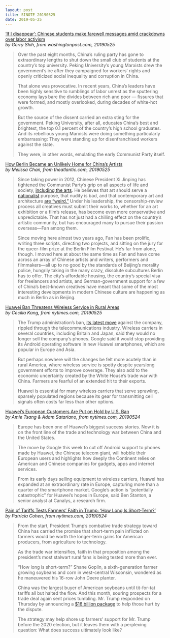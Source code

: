 ```yaml
---
layout: post
title: SINOTE 20190525
date: 2019-05-25
---
```


[‘If I disappear’: Chinese students make farewell messages amid crackdowns over labor activism](https://www.washingtonpost.com/world/asia_pacific/if-i-disappear-chinese-students-make-farewell-messages-amid-crackdowns-over-labor-activism-/2019/05/25/6fc949c0-727d-11e9-9331-30bc5836f48e_story.html) <br> *by Gerry Shih, from washingtonpost.com, 20190525*

> Over the past eight months, China’s ruling party has gone to extraordinary lengths to shut down the small club of students at the country’s top university. Peking University’s young Marxists drew the government’s ire after they campaigned for workers’ rights and openly criticized social inequality and corruption in China.
>
> That alone was provocative. In recent years, China’s leaders have been highly sensitive to rumblings of labor unrest as the sputtering economy lays bare the divides between rich and poor — fissures that were formed, and mostly overlooked, during decades of white-hot growth.
>
> But the source of the dissent carried an extra sting for the government. Peking University, after all, educates China’s best and brightest, the top 0.1 percent of the country’s high school graduates. And its rebellious young Marxists were doing something particularly embarrassing: They were standing up for disenfranchised workers against the state.
>
> They were, in other words, emulating the early Communist Party itself.

[How Berlin Became an Unlikely Home for China’s Artists](https://www.theatlantic.com/international/archive/2019/05/why-chinas-expat-artists-move-berlin/589951/) <br> *by Melissa Chan, from theatlantic.com, 20190525*

> Since taking power in 2012, Chinese President Xi Jinping has tightened the Communist Party’s grip on all aspects of life and society, [including the arts](https://www.theartnewspaper.com/news/censorship-could-stifle-chinese-market). He believes that art should serve a [nationalist](https://blogs.wsj.com/chinarealtime/2015/10/15/a-year-after-xis-landmark-speech-on-the-arts-some-things-get-left-out/) purpose, that nudity is bad, and that contemporary art and architecture [are ](https://www.scmp.com/news/china/policies-politics/article/1915125/no-more-weird-architecture-chinese-directive-draws-line)[“weird.”](https://www.scmp.com/news/china/policies-politics/article/1915125/no-more-weird-architecture-chinese-directive-draws-line) Under his leadership, the censorship-review process all creatives must submit their works to, whether for an art exhibition or a film’s release, has become even more conservative and unpredictable. That has not just had a chilling effect on the country’s artistic community, but has encouraged many to pursue their passion overseas—Fan among them.
>
> Since moving here almost two years ago, Fan has been prolific, writing three scripts, directing two projects, and sitting on the jury for the queer-film prize at the Berlin Film Festival. He’s far from alone, though. I moved here at about the same time as Fan and have come across an array of Chinese artists and writers, performers and filmmakers—all up to no good by the standards of Beijing’s morality police, hungrily taking in the many crazy, dissolute subcultures Berlin has to offer. The city’s affordable housing, the country’s special visa for freelancers and artists, and German-government support for a few of China’s best-known creatives have meant that some of the most interesting developments in modern Chinese culture are happening as much in Berlin as in Beijing.

[Huawei Ban Threatens Wireless Service in Rural Areas](https://www.nytimes.com/2019/05/25/technology/huawei-rural-wireless-service.html) <br> *by Cecilia Kang, from nytimes.com, 20190525*

> The Trump administration’s ban, [its latest move](https://www.nytimes.com/2019/05/15/business/huawei-ban-trump.html?module=inline) against the company, rippled through the telecommunications industry. Wireless carriers in several countries, including Britain and Japan, said they would no longer sell the company’s phones. Google said it would stop providing its Android operating software in new Huawei smartphones, which are popular in Europe and Asia.
>
> But perhaps nowhere will the changes be felt more acutely than in rural America, where wireless service is spotty despite yearslong government efforts to improve coverage. They also add to the economic uncertainty created by the White House’s trade war with China. Farmers are fearful of an extended hit to their exports.
>
> Huawei is essential for many wireless carriers that serve sprawling, sparsely populated regions because its gear for transmitting cell signals often costs far less than other options.

[Huawei’s European Customers Are Put on Hold by U.S. Ban](https://www.nytimes.com/2019/05/24/business/huawei-us-china-europe-.html) <br> *by Amie Tsang & Adam Satariano, from nytimes.com, 20190524*

> Europe has been one of Huawei’s biggest success stories. Now it is on the front line of the trade and technology war between China and the United States.
>
> The move by Google this week to cut off Android support to phones made by Huawei, the Chinese telecom giant, will hobble their European users and highlights how deeply the Continent relies on American and Chinese companies for gadgets, apps and internet services. 
>
> From its early days selling equipment to wireless carriers, Huawei has expanded at an extraordinary rate in Europe, capturing more than a quarter of the smartphone market. Google’s action is “potentially catastrophic” for Huawei’s hopes in Europe, said Ben Stanton, a senior analyst at Canalys, a research firm.

[Pain of Tariffs Tests Farmers’ Faith in Trump: ‘How Long Is Short-Term?’](https://www.nytimes.com/2019/05/24/business/economy/farmers-trump-trade.html) <br> *by Patricia Cohen, from nytimes.com, 20190524*

> From the start, President Trump’s combative trade strategy toward China has carried the promise that short-term pain inflicted on farmers would be worth the longer-term gains for American producers, from agriculture to technology.
>
> As the trade war intensifies, faith in that proposition among the president’s most stalwart rural fans is being tested more than ever. 
>
> “How long is short-term?” Shane Goplin, a sixth-generation farmer growing soybeans and corn in west-central Wisconsin, wondered as he maneuvered his 16-row John Deere planter.
>
> China was the largest buyer of American soybeans until tit-for-tat tariffs all but halted the flow. And this month, souring prospects for a trade deal again sent prices tumbling. Mr. Trump responded on Thursday by announcing a [$16 billion package](https://www.nytimes.com/2019/05/23/us/politics/farm-aid-package.html?module=inline) to help those hurt by the dispute. 
>
> The strategy may help shore up farmers’ support for Mr. Trump before the 2020 election, but it leaves them with a perplexing question: What does success ultimately look like?